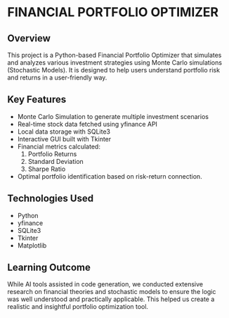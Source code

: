# FINANCIAL PORTFOLIO OPTIMIZER

## Overview

This project is a Python-based Financial Portfolio Optimizer that simulates and analyzes various investment strategies using Monte Carlo simulations (Stochastic Models). It is designed to help users understand portfolio risk and returns in a user-friendly way.

## Key Features

- Monte Carlo Simulation to generate multiple investment scenarios
- Real-time stock data fetched using yfinance API
- Local data storage with SQLite3
- Interactive GUI built with Tkinter
- Financial metrics calculated:
   1. Portfolio Returns
   2. Standard Deviation
   3. Sharpe Ratio
- Optimal portfolio identification based on risk-return connection.

## Technologies Used

- Python
- yfinance
- SQLite3
- Tkinter
- Matplotlib

## Learning Outcome

While AI tools assisted in code generation, we conducted extensive research on financial theories and stochastic models to ensure the logic was well understood and practically applicable. This helped us create a realistic and insightful portfolio optimization tool.
